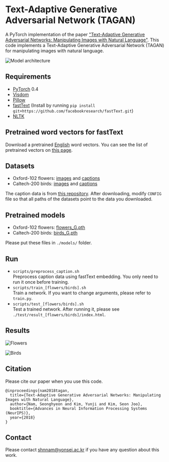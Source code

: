 # Text-Adaptive Generative Adversarial Network (TAGAN)
A PyTorch implementation of the paper ["Text-Adaptive Generative Adversarial Networks: Manipulating Images with Natural Language"](http://snam.ml/assets/tagan_nips18/tagan.pdf). This code implements a Text-Adaptive Generative Adversarial Network (TAGAN) for manipulating images with natural language.

![Model architecture](images/architecture.png)

## Requirements
- [PyTorch](https://github.com/pytorch/pytorch) 0.4
- [Visdom](https://github.com/facebookresearch/visdom)
- [Pillow](https://pillow.readthedocs.io/en/4.2.x/)
- [fastText](https://github.com/facebookresearch/fastText) (Install by running `pip install git+https://github.com/facebookresearch/fastText.git`)
- [NLTK](http://www.nltk.org)

## Pretrained word vectors for fastText
Download a pretrained [English](https://s3-us-west-1.amazonaws.com/fasttext-vectors/wiki.en.zip) word vectors. You can see the list of pretrained vectors on [this page](https://github.com/facebookresearch/fastText/blob/master/pretrained-vectors.md).

## Datasets
- Oxford-102 flowers: [images](http://www.robots.ox.ac.uk/~vgg/data/flowers/102) and [captions](https://drive.google.com/file/d/0B0ywwgffWnLLMl9uOU91MV80cVU/view?usp=sharing)
- Caltech-200 birds: [images](http://www.vision.caltech.edu/visipedia/CUB-200-2011.html) and [captions](https://drive.google.com/file/d/0B0ywwgffWnLLLUc2WHYzM0Q2eWc/view?usp=sharing)

The caption data is from [this repository](https://github.com/reedscot/icml2016). After downloading, modify `CONFIG` file so that all paths of the datasets point to the data you downloaded.

## Pretrained models
- Oxford-102 flowers: [flowers_G.pth](https://www.dropbox.com/s/jb8h8agu6c9zs6r/flowers_G.pth?dl=0)
- Caltech-200 birds: [birds_G.pth](https://www.dropbox.com/s/owpfetbrmmvj5f4/birds_G.pth?dl=0)

Please put these files in `./models/` folder.

## Run
- `scripts/preprocess_caption.sh`  
Preprocess caption data using fastText embedding. You only need to run it once before training.
- `scripts/train_[flowers/birds].sh`  
Train a network. If you want to change arguments, please refer to `train.py`.
- `scripts/test_[flowers/birds].sh`  
Test a trained network. After running it, please see `./test/result_[flowers/birds]/index.html`.

## Results
![Flowers](images/results_flowers.jpg)

![Birds](images/results_birds.jpg)


## Citation
Please cite our paper when you use this code.
```
@inproceedings{nam2018tagan,
  title={Text-Adaptive Generative Adversarial Networks: Manipulating Images with Natural Language},
  author={Nam, Seonghyeon and Kim, Yunji and Kim, Seon Joo},
  booktitle={Advances in Neural Information Processing Systems (NeurIPS)},
  year={2018}
}
```

## Contact
Please contact [shnnam@yonsei.ac.kr](shnnam@yonsei.ac.kr) if you have any question about this work.
